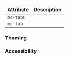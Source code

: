 | Attribute          | Description                                                                 |
|--------------------|-----------------------------------------------------------------------------|
| `mc-tabs`          |                                                                             |
| `mc-tab`           |                                                                             |

### Theming

### Accessibility